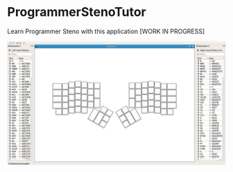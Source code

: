 # ProgrammerStenoTutor

Learn Programmer Steno with this application [WORK IN PROGRESS]

![Work in progress](Images/screenshot.png)

